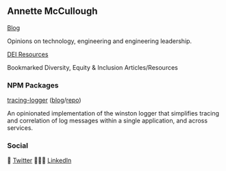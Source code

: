 ## Annette McCullough

[Blog](https://annettemccullough.com/blog)

Opinions on technology, engineering and engineering leadership.

[DEI Resources](https://annettemccullough.com/dei-resources)

Bookmarked Diversity, Equity & Inclusion Articles/Resources


### NPM Packages
[tracing-logger](https://www.npmjs.com/package/tracing-logger) ([blog](https://annettemccullough.com/blog/correlating-log-messages/)/[repo](https://github.com/annettemccullough/tracing-logger))

An opinionated implementation of the winston logger that simplifies tracing and correlation of log messages within a single application, and across services.

### Social
🦜 [Twitter](https://twitter.com/annettemccull) 👩🏼‍💻 [LinkedIn](https://www.linkedin.com/in/annettemccullough/)

